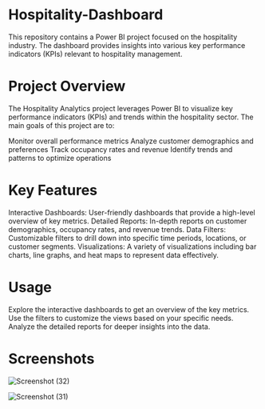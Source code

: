 # Hospitality-Dashboard
This repository contains a Power BI project focused on the hospitality industry. The dashboard provides insights into various key performance indicators (KPIs) relevant to hospitality management.

# Project Overview
The Hospitality Analytics project leverages Power BI to visualize key performance indicators (KPIs) and trends within the hospitality sector. The main goals of this project are to:

Monitor overall performance metrics
Analyze customer demographics and preferences
Track occupancy rates and revenue
Identify trends and patterns to optimize operations

# Key Features
Interactive Dashboards: User-friendly dashboards that provide a high-level overview of key metrics.
Detailed Reports: In-depth reports on customer demographics, occupancy rates, and revenue trends.
Data Filters: Customizable filters to drill down into specific time periods, locations, or customer segments.
Visualizations: A variety of visualizations including bar charts, line graphs, and heat maps to represent data effectively.

# Usage
Explore the interactive dashboards to get an overview of the key metrics.
Use the filters to customize the views based on your specific needs.
Analyze the detailed reports for deeper insights into the data.

# Screenshots

![Screenshot (32)](https://github.com/Tusharwagh16/Hospitality-Dashboard/assets/165489732/0221a5a3-1064-4154-addc-2e84cc697af1)

![Screenshot (31)](https://github.com/Tusharwagh16/Hospitality-Dashboard/assets/165489732/9e06c743-f139-4a79-bd57-738aeea08e11)





